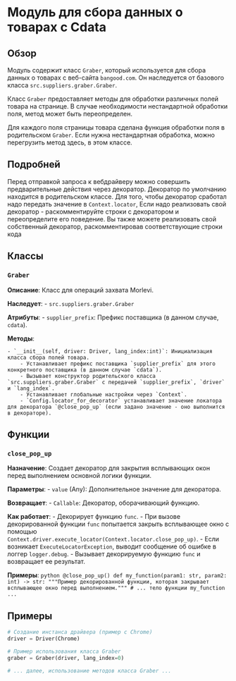 # Модуль для сбора данных о товарах с Cdata

## Обзор

Модуль содержит класс `Graber`, который используется для сбора данных о товарах с веб-сайта `bangood.com`. Он наследуется от базового класса `src.suppliers.graber.Graber`.

Класс `Graber` предоставляет методы для обработки различных полей товара на странице. 
В случае необходимости нестандартной обработки поля, метод может быть переопределен.

Для каждого поля страницы товара сделана функция обработки поля в родительском `Graber`. 
Если нужна нестандартная обработка, можно перегрузить метод здесь, в этом классе.

## Подробней

Перед отправкой запроса к вебдрайверу можно совершить предварительные действия через декоратор. 
Декоратор по умолчанию находится в родительском классе. 
Для того, чтобы декоратор сработал надо передать значение 
в `Context.locator`, Если надо реализовать свой декоратор - раскомментируйте строки с декоратором и переопределите его поведение.
Вы также можете реализовать свой собственный декоратор, раскомментировав соответствующие строки кода

## Классы

### `Graber`

**Описание**: Класс для операций захвата Morlevi.

**Наследует**: 
    - `src.suppliers.graber.Graber`

**Атрибуты**:
    - `supplier_prefix`: Префикс поставщика (в данном случае, `cdata`).

**Методы**:

    - `__init__(self, driver: Driver, lang_index:int)`: Инициализация класса сбора полей товара. 
        - Устанавливает префикс поставщика `supplier_prefix` для этого конкретного поставщика (в данном случае `cdata`).
        - Вызывает конструктор родительского класса `src.suppliers.graber.Graber` с передачей `supplier_prefix`, `driver` и `lang_index`.
        - Устанавливает глобальные настройки через `Context`. 
        - `Config.locator_for_decorator` устанавливает значение локатора для декоратора `@close_pop_up` (если задано значение - оно выполнится в декораторе).

## Функции

### `close_pop_up`

**Назначение**: Создает декоратор для закрытия всплывающих окон перед выполнением основной логики функции.

**Параметры**:
    - `value` (Any): Дополнительное значение для декоратора.

**Возвращает**:
    - `Callable`: Декоратор, оборачивающий функцию.

**Как работает**:
    - Декорирует функцию `func`.
    - При вызове декорированной функции `func` попытается закрыть всплывающее окно с помощью `Context.driver.execute_locator(Context.locator.close_pop_up)`. 
    - Если возникает `ExecuteLocatorException`, выводит сообщение об ошибке в логгер `logger.debug`.
    - Вызывает декорируемую функцию `func` и возвращает ее результат.

**Примеры**:
    ```python
    @close_pop_up()
    def my_function(param1: str, param2: int) -> str:
        """Пример декорированной функции, которая закрывает всплывающее окно перед выполнением."""
        # ... тело функции my_function ...
    ```

## Примеры

```python
# Создание инстанса драйвера (пример с Chrome)
driver = Driver(Chrome)

# Пример использования класса Graber
graber = Graber(driver, lang_index=0) 

# ... далее, использование методов класса Graber ... 
```